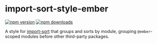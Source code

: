 # import-sort-style-ember

[![npm version][npm-img]][npm-url]
[![npm downloads][npm-dls]][npm-url]

A style for [import-sort][] that groups and sorts by module, grouping 
`@ember`-scoped modules before other third-party packages.

[npm-url]: https://www.npmjs.com/package/import-sort-style-ember

[npm-img]: https://img.shields.io/npm/v/import-sort-style-ember.svg?style=flat-square

[npm-dls]: https://img.shields.io/npm/dt/import-sort-style-ember.svg?style=flat-square

[import-sort]: https://github.com/renke/import-sort
